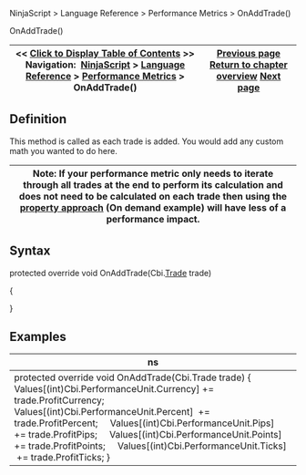 ﻿
NinjaScript > Language Reference > Performance Metrics > OnAddTrade()

OnAddTrade()

| << [Click to Display Table of Contents](onaddtrade.md) >> **Navigation:**     [NinjaScript](ninjascript.md) > [Language Reference](language_reference_wip.md) > [Performance Metrics](performance_metrics.md) > OnAddTrade() | [Previous page](format.md) [Return to chapter overview](performance_metrics.md) [Next page](oncopyto.md) |
| --- | --- |
## Definition
This method is called as each trade is added. You would add any custom math you wanted to do here.
 

| Note: If your performance metric only needs to iterate through all trades at the end to perform its calculation and does not need to be calculated on each trade then using the [property approach](performancemetric_values.md) (On demand example) will have less of a performance impact. |
| --- |

## Syntax
protected override void OnAddTrade(Cbi.[Trade](trade.md) trade)   

{
   

}
## 
## Examples

| ns |
| --- |
| protected override void OnAddTrade(Cbi.Trade trade) {      Values[(int)Cbi.PerformanceUnit.Currency] += trade.ProfitCurrency;      Values[(int)Cbi.PerformanceUnit.Percent]  += trade.ProfitPercent;      Values[(int)Cbi.PerformanceUnit.Pips]     += trade.ProfitPips;      Values[(int)Cbi.PerformanceUnit.Points]   += trade.ProfitPoints;      Values[(int)Cbi.PerformanceUnit.Ticks]    += trade.ProfitTicks; } |
